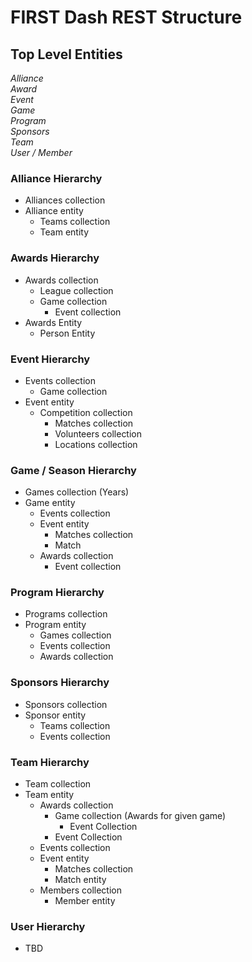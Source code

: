 # FIRST Dash REST Structure

## Top Level Entities
*Alliance*<br />
*Award*<br />
*Event*<br />
*Game*<br />
*Program*<br />
*Sponsors* <br />
*Team*<br />
*User / Member*<br />

### Alliance Hierarchy
* Alliances collection
* Alliance entity
  * Teams collection
  * Team entity

### Awards Hierarchy
* Awards collection
  * League collection
  * Game collection
    * Event collection
* Awards Entity
  * Person Entity

### Event Hierarchy
* Events collection
  * Game collection
* Event entity
  * Competition collection
    * Matches collection
    * Volunteers collection
    * Locations collection

### Game / Season Hierarchy
* Games collection (Years)
* Game entity
  * Events collection
  * Event entity
    * Matches collection
    * Match
  * Awards collection
    * Event collection

### Program Hierarchy
* Programs collection
* Program entity
  * Games collection
  * Events collection
  * Awards collection

### Sponsors Hierarchy
* Sponsors collection
* Sponsor entity
  * Teams collection
  * Events collection

### Team Hierarchy
* Team collection
* Team entity
  * Awards collection
    * Game collection (Awards for given game)
      * Event Collection
    * Event Collection
  * Events collection
  * Event entity
    * Matches collection
    * Match entity
  * Members collection
    * Member entity
    
### User Hierarchy
* TBD